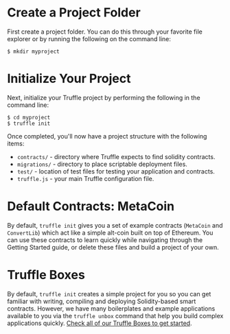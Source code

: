 # Create a Project Folder

First create a project folder. You can do this through your favorite file explorer or by running the following on the command line:

```none
$ mkdir myproject
```

# Initialize Your Project

Next, initialize your Truffle project by performing the following in the command line:

```none
$ cd myproject
$ truffle init
```

Once completed, you'll now have a project structure with the following items:

* `contracts/` - directory where Truffle expects to find solidity contracts.
* `migrations/` - directory to place scriptable deployment files.
* `test/` - location of test files for testing your application and contracts.
* `truffle.js` - your main Truffle configuration file.

# Default Contracts: MetaCoin

By default, `truffle init` gives you a set of example contracts (`MetaCoin` and `ConvertLib`) which act like a simple alt-coin built on top of Ethereum. You can use these contracts to learn quickly while navigating through the Getting Started guide, or delete these files and build a project of your own.

# Truffle Boxes

By default, `truffle init` creates a simple project for you so you can get familiar with writing, compiling and deploying Solidity-based smart contracts. However, we have many boilerplates and example applications available to you via the `truffle unbox` command that help you build complex applications quickly. [Check all of our Truffle Boxes to get started](/boxes).
